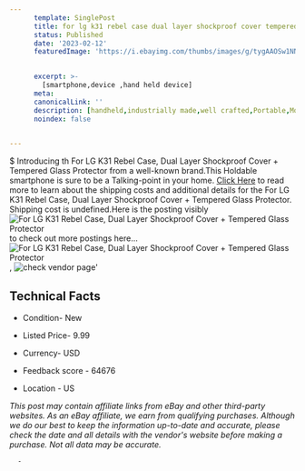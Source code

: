 ```yaml
---
      template: SinglePost
      title: for lg k31 rebel case dual layer shockproof cover tempered glass protector
      status: Published
      date: '2023-02-12'
      featuredImage: 'https://i.ebayimg.com/thumbs/images/g/tygAAOSw1NNhAfAq/s-l225.jpg'
       

      excerpt: >-
        [smartphone,device ,hand held device]
      meta:
      canonicalLink: ''
      description: [handheld,industrially made,well crafted,Portable,Mobile,Compact,Convenient,Lightweight,Maneuverable,Man-portable,Miniature,Carriable,Hand-held,Light,Holdable,Transportable,Mobile device,Pocket-sized,On-the-go,Wireless,Cordless,Compact size,Convenient size, smartphone,device ,hand held device]
      noindex: false
      

---
```

$
      Introducing th For LG K31 Rebel Case, Dual Layer Shockproof Cover + Tempered Glass Protector from a well-known brand.This Holdable smartphone is sure to be a Talking-point in your home. [Click Here](https://www.ebay.com/itm/274891955328?hash=item4000d65c80%3Ag%3AtygAAOSw1NNhAfAq&mkevt=1&mkcid=1&mkrid=711-53200-19255-0&campid=%253CePNCampaignId%253E&customid=%253CreferenceId%253E&toolid=10049) to read more to learn about the shipping costs and additional details for the For LG K31 Rebel Case, Dual Layer Shockproof Cover + Tempered Glass Protector. Shipping cost is undefined.Here is the posting visibly ![For LG K31 Rebel Case, Dual Layer Shockproof Cover + Tempered Glass Protector](https://i.ebayimg.com/thumbs/images/g/tygAAOSw1NNhAfAq/s-l225.jpg) to check out more postings here... ![For LG K31 Rebel Case, Dual Layer Shockproof Cover + Tempered Glass Protector](https://i.ebayimg.com/images/g/tygAAOSw1NNhAfAq/s-l1600.jpg), ![check vendor page](https://origin-galleryplus.ebayimg.com/ws/web/274891955328_2_0_1/225x225.jpg,https://origin-galleryplus.ebayimg.com/ws/web/274891955328_3_0_1/225x225.jpg,https://origin-galleryplus.ebayimg.com/ws/web/274891955328_4_0_1/225x225.jpg,https://origin-galleryplus.ebayimg.com/ws/web/274891955328_5_0_1/225x225.jpg)'

      

 ## Technical Facts 



     
      

 - Condition- New 


      

 - Listed Price- 9.99 


      

 - Currency- USD 


      

 - Feedback score - 64676 


      

 - Location - US 


      
      

 *_This post may contain affiliate links from eBay and other third-party websites. As an eBay affiliate, we earn from qualifying purchases. Although we do our best to keep the information up-to-date and accurate, please check the date and all details with the vendor's website before making a purchase. Not all data may be accurate._*




      -
